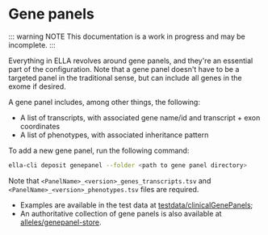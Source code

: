 # Gene panels

::: warning NOTE
This documentation is a work in progress and may be incomplete.
:::

Everything in ELLA revolves around gene panels, and they're an essential part of the configuration.
Note that a gene panel doesn't have to be a targeted panel in the traditional sense, but can include
all genes in the exome if desired.

A gene panel includes, among other things, the following:

- A list of transcripts, with associated gene name/id and transcript + exon coordinates
- A list of phenotypes, with associated inheritance pattern

To add a new gene panel, run the following command:

```bash
ella-cli deposit genepanel --folder <path to gene panel directory>
```

Note that `<PanelName>_<version>_genes_transcripts.tsv` and
`<PanelName>_<version>_phenotypes.tsv` files are required.

- Examples are available in the test data at
  [testdata/clinicalGenePanels](
    https://gitlab.com/alleles/ella-testdata/-/tree/main/testdata/clinicalGenePanels
  );
- An authoritative collection of gene panels is also available at
  [alleles/genepanel-store](
    https://gitlab.com/alleles/genepanel-store
  ).
